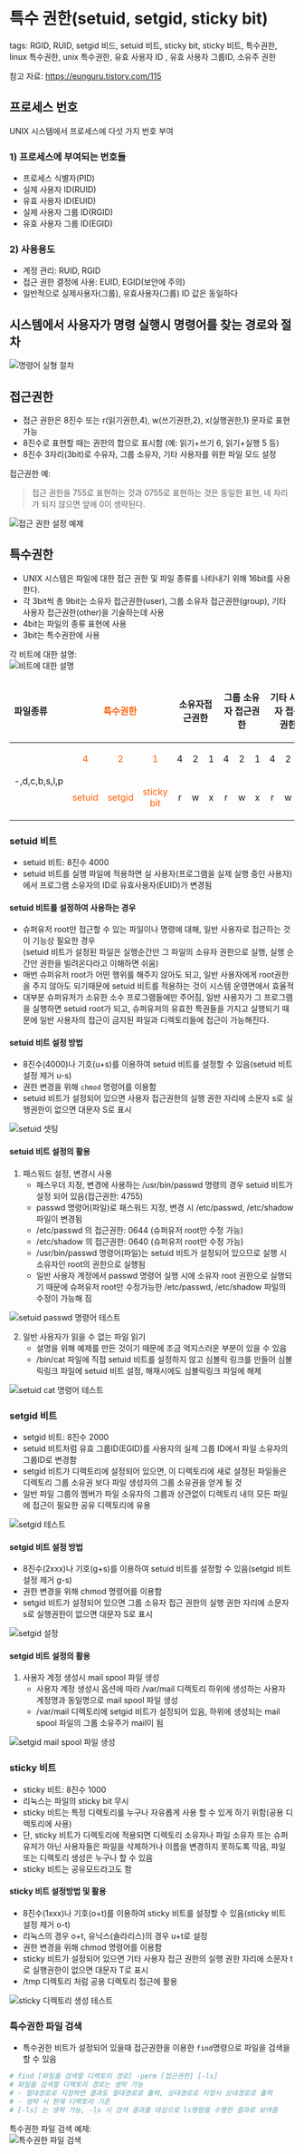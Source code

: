 # 특수 권한(setuid, setgid, sticky bit)
tags: RGID, RUID, setgid 비드, setuid 비트, sticky bit, sticky 비트, 특수권한, linux 특수권한, unix 특수권한, 유효 사용자 ID
, 유효 사용자 그룹ID, 소유주 권한

참고 자료: https://eunguru.tistory.com/115

## 프로세스 번호
UNIX 시스템에서 프로세스에 다섯 가지 번호 부여

### 1) 프로세스에 부여되는 번호들
- 프로세스 식별자(PID)
- 실제 사용자 ID(RUID)
- 유효 사용자 ID(EUID)
- 실제 사용자 그룹 ID(RGID)
- 유효 사용자 그룹 ID(EGID)


### 2) 사용용도
- 계정 관리: RUID, RGID
- 접근 권한 결정에 사용: EUID, EGID(보안에 주의)
- 일반적으로 실제사용자(그룹), 유효사용자(그룹) ID 값은 동일하다


## 시스템에서 사용자가 명령 실행시 명령어를 찾는 경로와 절차

![명령어 실형 절차](./images/system-command-workflow.jpg)



## 접근권한

- 접근 권한은 8진수 또는 r(읽기권한,4), w(쓰기권한,2), x(실행권한,1) 문자로 표현 가능
- 8진수로 표현할 때는 권한의 합으로 표시함 (예: 읽기+쓰기 6, 읽기+실행 5 등)
- 8진수 3자리(3bit)로 수유자, 그룹 소유자, 기타 사용자를 위한 파일 모드 설정

접근권한 예:
> 접근 권한을 755로 표현하는 것과 0755로 표현하는 것은 동일한 표현, 네 자리가 되지 않으면 앞에 0이 생략된다.

![접근 권한 설정 예제](./images/chmod-755-example.jpg)


## 특수권한
- UNIX 시스템은 파일에 대한 접근 권한 및 파일 종류를 나타내기 위해 16bit를 사용한다.
- 각 3bit씩 총 9bit는 소유자 접근권한(user), 그룹 소유자 접근권한(group), 기타 사용자 접근권한(other)을 기술하는데 사용
- 4bit는 파일의 종류 표현에 사용
- 3bit는 특수권한에 사용

각 비트에 대한 설명: <br>
![비트에 대한 설명](./images/chmod-0755-description.jpg)

<table cellspacing="0" cellpadding="0" border="0">
<thead>
<tr><td colspan="4"><p><b> 파일종류</b></p></td>
<td colspan="4"><p style="text-align: center;"><b><span style="color: rgb(255, 94, 0);">특수권한</span></b></p></td>
<td colspan="3"><p style="text-align: center;"><b>소유자접근권한</b></p></td>
<td colspan="3"><p style="text-align: center;"><b>그룹 소유자 접근권한</b></p></td>
<td colspan="3"><p style="text-align: center;"><b>기타 사용자 접근 권한</b></p></td>
</tr>
</thead>
<tbody>
<tr><td colspan="4" rowspan="2"><p style="text-align: center;">-,d,c,b,s,l,p</p></td>
<td><p style="text-align: center;"><span style="color: rgb(255, 94, 0);">4</span></p></td>
<td><p style="text-align: center;"><span style="color: rgb(255, 94, 0);">2</span></p></td>
<td colspan="2"><p style="text-align: center;"><span style="color: rgb(255, 94, 0);">1</span></p></td>
<td><p style="text-align: center;">4</p></td>
<td><p style="text-align: center;">2</p></td>
<td><p style="text-align: center;">1</p></td>
<td><p style="text-align: center;">4</p></td>
<td><p style="text-align: center;">2</p></td>
<td><p style="text-align: center;">1</p></td>
<td><p style="text-align: center;">4</p></td>
<td><p style="text-align: center;">2</p></td>
<td><p style="text-align: center;">1</p></td>
</tr>
<tr>
<td><p style="text-align: center;"><span style="color: rgb(255, 94, 0);">setuid</span></p></td>
<td><p style="text-align: center;"><span style="color: rgb(255, 94, 0);">setgid</span></p></td>
<td colspan="2"><p style="text-align: center;"><span style="color: rgb(255, 94, 0);">sticky bit</span></p></td>
<td><p style="text-align: center;">r</p></td>
<td><p style="text-align: center;">w</p></td>
<td><p style="text-align: center;">x</p></td>
<td><p style="text-align: center;">r</p></td>
<td><p style="text-align: center;">w</p></td>
<td><p style="text-align: center;">x</p></td>
<td><p style="text-align: center;">r</p></td>
<td><p style="text-align: center;">w</p></td>
<td><p style="text-align: center;">x</p></td>
</tr>
</tbody>
</table>


### setuid 비트
- setuid 비트: 8진수 4000
- setuid 비트를 실행 파일에 적용하면 실 사용자(프로그램을 실제 실행 중인 사용자)에서 프로그램 소유자의 ID로 유효사용자(EUID)가 변경됨


#### setuid 비트를 설정하여 사용하는 경우
- 슈퍼유저 root만 접근할 수 있는 파일이나 명령에 대해, 일반 사용자로 접근하는 것이 기능상 필요한 경우<br>
(setuid 비트가 설정된 파일은 실행순간만 그 파일의 소유자 권한으로 실행, 실행 순간만 권한을 빌려온다라고 이해하면 쉬움)
- 매번 슈퍼유저 root가 어떤 행위를 해주지 않아도 되고, 일반 사용자에게 root권한을 주지 않아도 되기때문에 setuid 비트를 적용하는
것이 시스템 운영면에서 효율적
- 대부분 슈퍼유저가 소유한 소수 프로그램들에만 주어짐, 일반 사용자가 그 프로그램을 실행하면 setuid root가 되고, 슈퍼유저의 유효한 특권들을
가지고 실행되기 때문에 일반 사용자의 접근이 금지된 파일과 디렉토리들에 접근이 가능해진다.


#### setuid 비트 설정 방법
- 8진수(4000)나 기호(u+s)를 이용하여 setuid 비트를 설정할 수 있음(setuid 비트 설정 제거 u-s)
- 권한 변경을 위해 `chmod` 명령어를 이용함
- setuid 비트가 설정되어 있으면 사용자 접근권한의 실행 권한 자리에 소문자 s로 실행권한이 없으면 대문자 S로 표시

![setuid 셋팅](./images/chmod-setuid-4744-setting.jpg)

 
#### setuid 비트 설정의 활용
1) 패스워드 설정, 변경시 사용
    - 패스우더 지정, 변경에 사용하는 /usr/bin/passwd 명령의 경우 setuid 비트가 설정 되어 있음(접근권한: 4755)
    - passwd 명령어(파일)로 패스워드 지정, 변경 시 /etc/passwd, /etc/shadow 파일이 변경됨
    - /etc/passwd 의 접근권한: 0644 (슈퍼유저 root만 수정 가능)
    - /etc/shadow 의 접근권한: 0640 (슈퍼유저 root만 수정 가능)
    - /usr/bin/passwd 명령어(파일)는 setuid 비트가 설정되어 있으므로 실행 시 소유자인 root의 권한으로 실행됨
    - 일반 사용자 계정에서 passwd 명령어 실행 시에 소유자 root 권한으로 실행되기 때문에 슈퍼유저 root만 수정가능한 
    /etc/passwd, /etc/shadow 파일의 수정이 가능해 짐

![setuid passwd 명령어 테스트](./images/setuid-passwd-user-test.jpg)

2) 일반 사용자가 읽을 수 없는 파일 읽기
    - 설명을 위해 예제를 만든 것이기 때문에 조금 억지스러운 부분이 있을 수 있음
    - /bin/cat 파일에 직접 setuid 비트를 설정하지 않고 심볼릭 링크를 만들어 심볼릭링크 파일에 setuid 비트 설정, 
    해재시에도 심볼릭링크 파일에 해제

![setuid cat 명령어 테스트](./images/setuid-cat-user-test.jpg)



### setgid 비트
- setgid 비트: 8진수 2000
- setuid 비트처럼 유효 그룹ID(EGID)를 사용자의 실제 그룹 ID에서 파일 소유자의 그룹ID로 변경함
- setgid 비트가 디렉토리에 설정되어 있으면, 이 디렉토리에 새로 설정된 파일들은 디렉토리 그룹 소유권 보다 파일 생성자의
그룹 소유권을 얻게 될 것
- 일반 파일 그룹의 멤버가 파일 소유자의 그룹과 상관없이 디렉토리 내의 모든 파일에 접근이 필요한 공유 디렉토리에 유용

![setgid 테스트](./images/setgid-mkdir-user-test.jpg)

#### setgid 비트 설정 방법
- 8진수(2xxx)나 기호(g+s)를 이용하여 setuid 비트를 설정할 수 있음(setgid 비트 설정 제거 g-s)
- 권한 변경을 위해 chmod 명령어를 이용함
- setgid 비트가 설정되어 있으면 그룹 소유자 접근 권한의 실행 권한 자리에 소문자 s로 실행권한이 없으면 대문자 S로 표시

![setgid 설정](./images/chmod-setgid-2755-setting.jpg)


#### setgid 비트 설정의 활용
1) 사용자 계정 생성시 mail spool 파일 생성
    - 사용자 계정 생성시 옵션에 따라 /var/mail 디렉토리 하위에 생성하는 사용자 계정명과 동일명으로 mail spool 파일 생성
    - /var/mail 디렉토리에 setgid 비트가 설정되어 있음, 하위에 생성되는 mail spool 파일의 그룹 소유주가 mail이 됨

![setgid mail spool 파일 생성](./images/setgid-mail-spool-user-test.jpg)



### sticky 비트
- sticky 비트: 8진수 1000
- 리눅스는 파일의 sticky bit 무시
- sticky 비트는 특정 디렉토리를 누구나 자유롭게 사용 할 수 있게 하기 위함(공용 디렉토리에 사용)
- 단, sticky 비트가 디렉토리에 적용되면 디렉토리 소유자나 파일 소유자 또는 슈퍼유저가 아닌 사용자들은 파일을 삭제하거나
이름을 변경하지 못하도록 막음, 파일 또는 디렉토리 생성은 누구나 할 수 있음
- sticky 비트는 공유모드라고도 함

#### sticky 비트 설정방법 및 활용
- 8진수(1xxx)나 기호(o+t)를 이용하여 sticky 비트를 설정할 수 있음(sticky 비트 설정 제거 o-t)
- 리눅스의 경우 o+t, 유닉스(솔라리스)의 경우 u+t로 설정
- 권한 변경을 위해 chmod 명령어를 이용함
- sticky 비트가 설정되어 있으면 기타 사용자 접근 권한의 실행 권한 자리에 소문자 t로 실행권한이 없으면 대문자 T로 표시
- /tmp 디렉토리 처럼 공용 디렉토리 접근에 활용

![sticky 디렉토리 생성 테스트](./images/sticky-mkdir-user-test.jpg)


### 특수권한 파일 검색
- 특수권한 비트가 설정되어 있을때 접근권한을 이용한 `find`명령으로 파일을 검색을 할 수 있음

```bash
# find [파일을 검색할 디렉토리 경로] -perm [접근권한] [-ls]
# 파일을 검색할 디렉토리 경로는 생략 가능
# - 절대경로로 지정하면 결과도 절대경로로 출력, 상대경로로 지정시 상대경로로 출력
# - 생략 시 현재 디렉토리 기준
# [-ls] 는 생략 가능, -ls 시 검색 결과를 대상으로 ls명령을 수행한 결과로 보여줌
```

특수권한 파일 검색 예제:<br>
![특수권한 파일 검색](./images/find-perm-ls.jpg)




